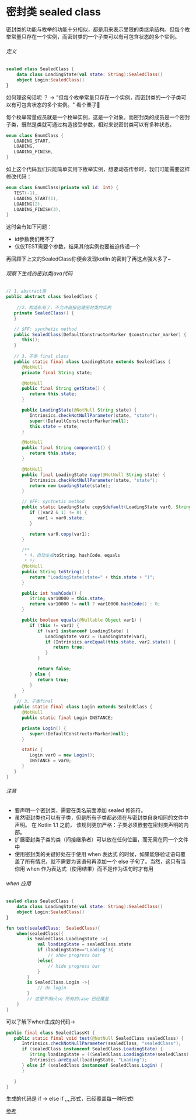 # 密封类 sealed class

密封类的功能与枚举的功能十分相似，都是用来表示受限的类继承结构。但每个枚举常量只存在一个实例，而密封类的一个子类可以有可包含状态的多个实例。

###### 定义

```kotlin
sealed class SealedClass {
    data class LoadingState(val state: String):SealedClass()
    object Login:SealedClass()
}
```

如何理这句话呢 ？ -> "但每个枚举常量只存在一个实例，而密封类的一个子类可以有可包含状态的多个实例。" 看个栗子🌰

每个枚举常量成员就是一个枚举实例，这是一个对象。而密封类的成员是一个密封子类，既然是类就可通过构造接受参数，相对来说密封类可以有多种状态。

```kotlin
enum class EnumClass {
   LOADING_START,
   LOADING,
   LOADING_FINISH,
}
```
如上这个代码我们只能简单实用下枚举实例，想要动态传参时，我们可能需要这样修改代码：

```kotlin
enum class EnumClass(private val id: Int) {
   TEST(-1),
   LOADING_START(1),
   LOADING(2),
   LOADING_FINISH(3),
}
```
这时会有如下问题：
- id参数我们用不了
- 仅仅TEST需要个参数，结果其他实例也要被迫传递一个

再回顾下上文的SealedClass你便会发现kotlin 的密封了再这点强大多了~

###### 观察下生成的密封类java代码

```java
// 1、abstract类
public abstract class SealedClass {
    
    //2、构造私有了，不允许直接创建密封类的实例
   private SealedClass() {
   }

   // $FF: synthetic method
   public SealedClass(DefaultConstructorMarker $constructor_marker) {
      this();
   }
   
   // 3、子类 final class
   public static final class LoadingState extends SealedClass {
      @NotNull
      private final String state;

      @NotNull
      public final String getState() {
         return this.state;
      }

      public LoadingState(@NotNull String state) {
         Intrinsics.checkNotNullParameter(state, "state");
         super((DefaultConstructorMarker)null);
         this.state = state;
      }

      @NotNull
      public final String component1() {
         return this.state;
      }

      @NotNull
      public final LoadingState copy(@NotNull String state) {
         Intrinsics.checkNotNullParameter(state, "state");
         return new LoadingState(state);
      }

      // $FF: synthetic method
      public static LoadingState copy$default(LoadingState var0, String var1, int var2, Object var3) {
         if ((var2 & 1) != 0) {
            var1 = var0.state;
         }

         return var0.copy(var1);
      }

      /**
       * 4、自动生成toString、hashCode、equals
       * */
      @NotNull
      public String toString() {
         return "LoadingState(state=" + this.state + ")";
      }

      public int hashCode() {
         String var10000 = this.state;
         return var10000 != null ? var10000.hashCode() : 0;
      }

      public boolean equals(@Nullable Object var1) {
         if (this != var1) {
            if (var1 instanceof LoadingState) {
               LoadingState var2 = (LoadingState)var1;
               if (Intrinsics.areEqual(this.state, var2.state)) {
                  return true;
               }
            }

            return false;
         } else {
            return true;
         }
      }
   }
    // 3、子类final
   public static final class Login extends SealedClass {
      @NotNull
      public static final Login INSTANCE;

      private Login() {
         super((DefaultConstructorMarker)null);
      }

      static {
         Login var0 = new Login();
         INSTANCE = var0;
      }
   }
}
```

###### 注意

- 要声明一个密封类，需要在类名前面添加 sealed 修饰符。
- 虽然密封类也可以有子类，但是所有子类都必须在与密封类自身相同的文件中声明。 在 Kotlin 1.1 之前， 该规则更加严格：子类必须嵌套在密封类声明的内部。
- 扩展密封类子类的类（间接继承者）可以放在任何位置，而无需在同一个文件中
- 使用密封类的关键好处在于使用 when 表达式 的时候，如果能够验证语句覆盖了所有情况，就不需要为该语句再添加一个 else 子句了。当然，这只有当你用 when 作为表达式（使用结果）而不是作为语句时才有用


###### when 应用

```kotlin
sealed class SealedClass {
    data class LoadingState(val state: String):SealedClass()
    object Login:SealedClass()
}

fun test(sealedClass:  SealedClass){
    when(sealedClass){
        is SealedClass.LoadingState ->{
            val loadingState = sealedClass.state
            if (loadingState=="Loading"){
                // show progress bar
            }else{
                // hide progress bar
            }
        }
        is SealedClass.Login ->{
            // do login
        }
        // 这里不用else 所有的case 已经覆盖
    }
}
```

可以了解下when生成的代码->

```java
public final class SealedClassKt {
   public static final void test(@NotNull SealedClass sealedClass) {
      Intrinsics.checkNotNullParameter(sealedClass, "sealedClass");
      if (sealedClass instanceof SealedClass.LoadingState) {
         String loadingState = ((SealedClass.LoadingState)sealedClass).getState();
         Intrinsics.areEqual(loadingState, "Loading");
      } else if (sealedClass instanceof SealedClass.Login) {
      }

   }
}
```
生成的代码是 if -> else if ,,,,形式，已经覆盖每一种形式!

[参考](https://juejin.cn/post/7044708611544596516)